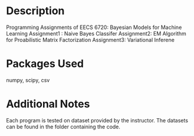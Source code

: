 # Description
Programming Assignments of EECS 6720: Bayesian Models for Machine Learning
Assignment1 : Naive Bayes Classifer
Assignment2: EM Algorithm for Proabilistic Matrix Factorization
Assignment3: Variational Inferene

# Packages Used
numpy, scipy, csv

# Additional Notes
Each program is tested on dataset provided by the instructor. The datasets can be found in the folder containing the code. 
